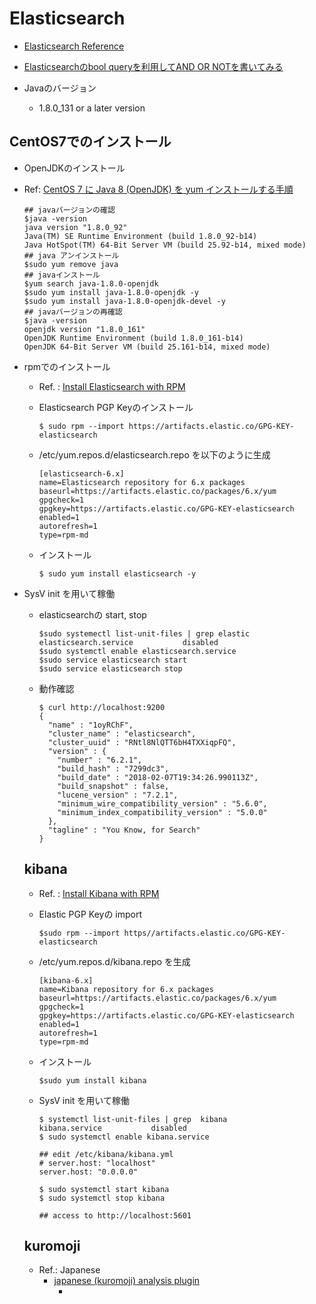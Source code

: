 
# Elasticsearch


* [Elasticsearch Reference](https://www.elastic.co/guide/en/elasticsearch/reference/current/index.html)
* [Elasticsearchのbool queryを利用してAND OR NOTを書いてみる](https://qiita.com/vanhuyz/items/04a6871ae5f53ba5a97f)
* Javaのバージョン

  * 1.8.0_131  or a later version


## CentOS7でのインストール

*  OpenJDKのインストール

  * Ref: [CentOS 7 に Java 8 (OpenJDK) を yum インストールする手順](https://weblabo.oscasierra.net/installing-openjdk8-on-centos7/)

    ```
    ## javaバージョンの確認
    $java -version
    java version "1.8.0_92"
    Java(TM) SE Runtime Environment (build 1.8.0_92-b14)
    Java HotSpot(TM) 64-Bit Server VM (build 25.92-b14, mixed mode)
    ## java アンインストール
    $sudo yum remove java
    ## javaインストール
    $yum search java-1.8.0-openjdk
    $sudo yum install java-1.8.0-openjdk -y
    $sudo yum install java-1.8.0-openjdk-devel -y
    ## javaバージョンの再確認
    $java -version
    openjdk version "1.8.0_161"
    OpenJDK Runtime Environment (build 1.8.0_161-b14)
    OpenJDK 64-Bit Server VM (build 25.161-b14, mixed mode)
    ```

* rpmでのインストール

  * Ref. : [Install Elasticsearch with RPM](https://www.elastic.co/guide/en/elasticsearch/reference/6.2/rpm.html)

  * Elasticsearch PGP Keyのインストール

    ```
    $ sudo rpm --import https://artifacts.elastic.co/GPG-KEY-elasticsearch
    ```

  * /etc/yum.repos.d/elasticsearch.repo を以下のように生成

    ```
    [elasticsearch-6.x]
    name=Elasticsearch repository for 6.x packages
    baseurl=https://artifacts.elastic.co/packages/6.x/yum
    gpgcheck=1
    gpgkey=https://artifacts.elastic.co/GPG-KEY-elasticsearch
    enabled=1
    autorefresh=1
    type=rpm-md
    ```

  * インストール

    ```
    $ sudo yum install elasticsearch -y
    ```

* SysV init を用いて稼働

  * elasticsearchの start, stop

    ```
    $sudo systemectl list-unit-files | grep elastic
    elasticsearch.service 			disabled
    $sudo systemctl enable elasticsearch.service
    $sudo service elasticsearch start
    $sudo service elasticsearch stop
    ```


  * 動作確認

    ```
    $ curl http://localhost:9200
    {
      "name" : "1oyRChF",
      "cluster_name" : "elasticsearch",
      "cluster_uuid" : "RNtl8NlQTT6bH4TXXiqpFQ",
      "version" : {
        "number" : "6.2.1",
        "build_hash" : "7299dc3",
        "build_date" : "2018-02-07T19:34:26.990113Z",
        "build_snapshot" : false,
        "lucene_version" : "7.2.1",
        "minimum_wire_compatibility_version" : "5.6.0",
        "minimum_index_compatibility_version" : "5.0.0"
      },
      "tagline" : "You Know, for Search"
    }
    ```

  ## kibana

  * Ref. :  [Install Kibana with RPM](https://www.elastic.co/guide/en/kibana/current/rpm.html#rpm)

  * Elastic PGP Keyの import

    ```
    $sudo rpm --import https//artifacts.elastic.co/GPG-KEY-elasticsearch
    ```

  * /etc/yum.repos.d/kibana.repo を生成

    ```
    [kibana-6.x]
    name=Kibana repository for 6.x packages
    baseurl=https://artifacts.elastic.co/packages/6.x/yum
    gpgcheck=1
    gpgkey=https://artifacts.elastic.co/GPG-KEY-elasticsearch
    enabled=1
    autorefresh=1
    type=rpm-md
    ```

  * インストール

    ```
    $sudo yum install kibana
    ```

  * SysV init を用いて稼働

    ```
    $ systemctl list-unit-files | grep  kibana
    kibana.service           disabled
    $ sudo systemctl enable kibana.service

    ## edit /etc/kibana/kibana.yml
    # server.host: "localhost"
    server.host: "0.0.0.0"

    $ sudo systemctl start kibana
    $ sudo systemctl stop kibana

    ## access to http://localhost:5601
    ```

  ## kuromoji

  * Ref.:  Japanese 
    * [japanese (kuromoji) analysis plugin](https://www.elastic.co/guide/en/elasticsearch/plugins/6.2/analysis-kuromoji.html)
      * ​

  ​

  ​